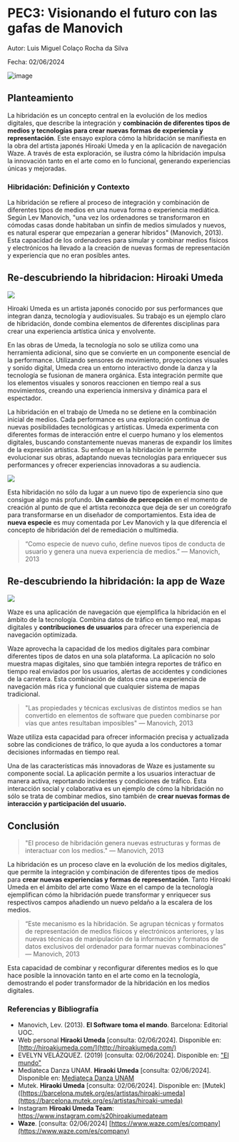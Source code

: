 # PEC3: Visionando el futuro con las gafas de Manovich

Autor: Luis Miguel Colaço Rocha da Silva

Fecha: 02/06/2024

![image](https://github.com/lmcolaco/PEC3_Manovich_Reloaded/assets/171519137/3cf230b9-54be-487e-8a0d-3fc24b6c9a2d)


## Planteamiento


La hibridación es un concepto central en la evolución de los medios digitales, que describe la integración y **combinación de diferentes tipos de medios y tecnologías para crear nuevas formas de experiencia y representación**. Este ensayo explora cómo la hibridación se manifiesta en la obra del artista japonés Hiroaki Umeda y en la aplicación de navegación Waze. A través de esta exploración, se ilustra cómo la hibridación impulsa la innovación tanto en el arte como en lo funcional, generando experiencias únicas y mejoradas.

### Hibridación: Definición y Contexto

La hibridación se refiere al proceso de integración y combinación de diferentes tipos de medios en una nueva forma o experiencia mediática. Según Lev Manovich, "una vez los ordenadores se transformaron en cómodas casas donde habitaban un sinfín de medios simulados y nuevos, es natural esperar que empezarían a generar híbridos" (Manovich, 2013)​​. Esta capacidad de los ordenadores para simular y combinar medios físicos y electrónicos ha llevado a la creación de nuevas formas de representación y experiencia que no eran posibles antes.


## Re-descubriendo la hibridacion: Hiroaki Umeda
![](https://lh7-us.googleusercontent.com/N2VA05PnGck9y-eB2DFZyQ5wEZUht8lcXwAB0z53tnRKKBU_EgwQNc7XI17KumowgCVywvgZIUxYkeNLBCNflG7oBn-AwYJBJe-X1Vq8mSrVneIBjDnBcYR1yekhhVOEYulnVpzw5-iCCrzc_GTcXlU)


Hiroaki Umeda es un artista japonés conocido por sus performances que integran danza, tecnología y audiovisuales. Su trabajo es un ejemplo claro de hibridación, donde combina elementos de diferentes disciplinas para crear una experiencia artística única y envolvente.


En las obras de Umeda, la tecnología no solo se utiliza como una herramienta adicional, sino que se convierte en un componente esencial de la performance. Utilizando sensores de movimiento, proyecciones visuales y sonido digital, Umeda crea un entorno interactivo donde la danza y la tecnología se fusionan de manera orgánica. Esta integración permite que los elementos visuales y sonoros reaccionen en tiempo real a sus movimientos, creando una experiencia inmersiva y dinámica para el espectador.

La hibridación en el trabajo de Umeda no se detiene en la combinación inicial de medios. Cada performance es una exploración continua de nuevas posibilidades tecnológicas y artísticas. Umeda experimenta con diferentes formas de interacción entre el cuerpo humano y los elementos digitales, buscando constantemente nuevas maneras de expandir los límites de la expresión artística. Su enfoque en la hibridación le permite evolucionar sus obras, adaptando nuevas tecnologías para enriquecer sus performances y ofrecer experiencias innovadoras a su audiencia.

![](https://lh7-us.googleusercontent.com/6RcT0nIcRjrFBcImPvhalONLMCOxNBKBCLI5wT3EzSvV4oOK578oUDrrd5j6NS74t5IQzKUWRpY7T2hlKcVlG9VoHRu9_WEWQ17FH4I5vMU6JKRqjCE0CzHiPK_RI0ymtSz5JUv2qshxoGRAM2un6-8)


Esta hibridación no sólo da lugar a un nuevo tipo de experiencia sino que consigue algo más profundo. **Un cambio de percepción** en el momento de creación al punto de que el artista reconozca que deja de ser un coreógrafo para transformarse en un diseñador de comportamientos. Esta idea de **nueva especie** es muy comentada por Lev Manovich y la que diferencia el concepto de hibridación del de remediación o multimedia.

>“Como especie de nuevo cuño, define nuevos tipos de conducta de usuario y genera una nueva experiencia de medios.” — Manovich, 2013



## Re-descubriendo la hibridación: la app de Waze

![](https://lh7-us.googleusercontent.com/Snn3Gk4CYXh4dQw_KgVQBVTr9faIPUzynWcHa4Uwynqwyz7i6gOypxyhYfy9n4HTm1h5GzkW6QYfrL5qlc8EJ9YXUDd-Gd5FcN1rSCrNtIrnrRT5h0y7b4RHnxMjDcV4QVkYjRgJd-spIbrRPHq5AFk)

Waze es una aplicación de navegación que ejemplifica la hibridación en el ámbito de la tecnología. Combina datos de tráfico en tiempo real, mapas digitales y **contribuciones de usuarios** para ofrecer una experiencia de navegación optimizada.

Waze aprovecha la capacidad de los medios digitales para combinar diferentes tipos de datos en una sola plataforma. La aplicación no solo muestra mapas digitales, sino que también integra reportes de tráfico en tiempo real enviados por los usuarios, alertas de accidentes y condiciones de la carretera. Esta combinación de datos crea una experiencia de navegación más rica y funcional que cualquier sistema de mapas tradicional.

>"Las propiedades y técnicas exclusivas de distintos medios se han convertido en elementos de software que pueden combinarse por vías que antes resultaban imposibles"​​ — Manovich, 2013

Waze utiliza esta capacidad para ofrecer información precisa y actualizada sobre las condiciones de tráfico, lo que ayuda a los conductores a tomar decisiones informadas en tiempo real.

Una de las características más innovadoras de Waze es justamente su componente social. La aplicación permite a los usuarios interactuar de manera activa, reportando incidentes y condiciones de tráfico. Esta interacción social y colaborativa es un ejemplo de cómo la hibridación no sólo se trata de combinar medios, sino también de **crear nuevas formas de interacción y participación del usuario.**

  
  

## Conclusión

  

> "El proceso de hibridación genera nuevas estructuras y formas de interactuar con los medios." — Manovich, 2013

La hibridación es un proceso clave en la evolución de los medios digitales, que permite la integración y combinación de diferentes tipos de medios para **crear nuevas experiencias y formas de representación**. Tanto Hiroaki Umeda en el ámbito del arte como Waze en el campo de la tecnología ejemplifican cómo la hibridación puede transformar y enriquecer sus respectivos campos añadiendo un nuevo peldaño a la escalera de los medios.

>“Este mecanismo es la hibridación. Se agrupan técnicas y formatos de representación de medios físicos y electrónicos anteriores, y las nuevas técnicas de manipulación de la información y formatos de datos exclusivos del ordenador para formar nuevas combinaciones” — Manovich, 2013

Esta capacidad de combinar y reconfigurar diferentes medios es lo que hace posible la innovación tanto en el arte como en la tecnología, demostrando el poder transformador de la hibridación en los medios digitales.


### Referencias y Bibliografía

- Manovich, Lev. (2013). **El Software toma el mando**. Barcelona: Editorial UOC.
- Web personal **Hiraoki Umeda** [consulta: 02/06/2024]. Disponible en: [http://hiroakiumeda.com/](http://hiroakiumeda.com/)
- EVELYN VELÁZQUEZ. (2019) [consulta: 02/06/2024]. Disponible en: ["El mundo"](https://www.elmundo.es/cultura/danza/2019/07/11/5d263a73fdddffcc638b4626.html)
- Mediateca Danza UNAM. **Hiraoki Umeda** [consulta: 02/06/2024]. Disponible en: [Mediateca Danza UNAM](https://mediatecadanzaunam.mx/acervo-item/hiroaki-umeda/)
- Mutek. **Hiraoki Umeda** [consulta: 02/06/2024]. Disponible en: [Mutek]([https://barcelona.mutek.org/es/artistas/hiroaki-umeda](https://barcelona.mutek.org/es/artistas/hiroaki-umeda)
- Instagram **Hiroaki Umeda Team**: https://www.instagram.com/s20hiroakiumedateam
- **Waze**. [consulta: 02/06/2024] [https://www.waze.com/es/company](https://www.waze.com/es/company)

